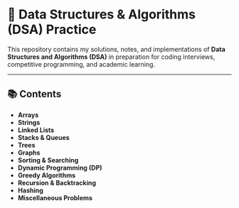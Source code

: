 # 🚀 Data Structures & Algorithms (DSA) Practice

This repository contains my solutions, notes, and implementations of **Data Structures and Algorithms (DSA)** in preparation for coding interviews, competitive programming, and academic learning.  

---

## 📚 Contents

- **Arrays**
- **Strings**
- **Linked Lists**
- **Stacks & Queues**
- **Trees**
- **Graphs**
- **Sorting & Searching**
- **Dynamic Programming (DP)**
- **Greedy Algorithms**
- **Recursion & Backtracking**
- **Hashing**
- **Miscellaneous Problems**
